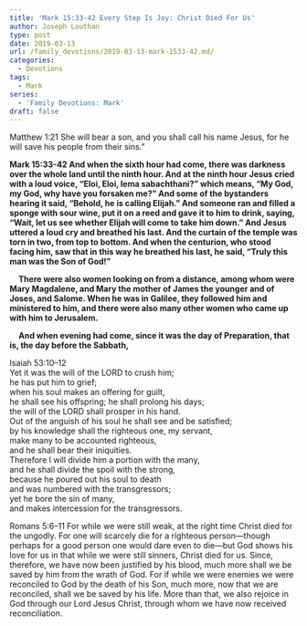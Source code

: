```yaml
---
title: 'Mark 15:33-42 Every Step Is Joy: Christ Died For Us'
author: Joseph Louthan
type: post
date: 2019-03-13
url: /family_devotions/2019-03-13-mark-1533-42.md/
categories:
  - Devotions
tags:
  - Mark
series:
  - 'Family Devotions: Mark'
draft: false
---
```

Matthew 1:21 She will bear a son, and you shall call his name Jesus, for he will save his people from their sins.”

**Mark 15:33-42 And when the sixth hour had come, there was darkness over the whole land until the ninth hour. And at the ninth hour Jesus cried with a loud voice, “Eloi, Eloi, lema sabachthani?” which means, “My God, my God, why have you forsaken me?” And some of the bystanders hearing it said, “Behold, he is calling Elijah.” And someone ran and filled a sponge with sour wine, put it on a reed and gave it to him to drink, saying, “Wait, let us see whether Elijah will come to take him down.” And Jesus uttered a loud cry and breathed his last. And the curtain of the temple was torn in two, from top to bottom. And when the centurion, who stood facing him, saw that in this way he breathed his last, he said, “Truly this man was the Son of God!”**

    **There were also women looking on from a distance, among whom were Mary Magdalene, and Mary the mother of James the younger and of Joses, and Salome. When he was in Galilee, they followed him and ministered to him, and there were also many other women who came up with him to Jerusalem.**

    **And when evening had come, since it was the day of Preparation, that is, the day before the Sabbath,**

Isaiah 53:10–12  
	Yet it was the will of the LORD to crush him;  
		he has put him to grief;  
	when his soul makes an offering for guilt,  
		he shall see his offspring; he shall prolong his days;  
	the will of the LORD shall prosper in his hand.  
	Out of the anguish of his soul he shall see and be satisfied;  
	by his knowledge shall the righteous one, my servant,  
		make many to be accounted righteous,  
		and he shall bear their iniquities.  
	Therefore I will divide him a portion with the many,  
		and he shall divide the spoil with the strong,  
	because he poured out his soul to death  
		and was numbered with the transgressors;  
	yet he bore the sin of many,  
		and makes intercession for the transgressors.

Romans 5:6–11 For while we were still weak, at the right time Christ died for the ungodly. For one will scarcely die for a righteous person—though perhaps for a good person one would dare even to die—but God shows his love for us in that while we were still sinners, Christ died for us. Since, therefore, we have now been justified by his blood, much more shall we be saved by him from the wrath of God. For if while we were enemies we were reconciled to God by the death of his Son, much more, now that we are reconciled, shall we be saved by his life. More than that, we also rejoice in God through our Lord Jesus Christ, through whom we have now received reconciliation.